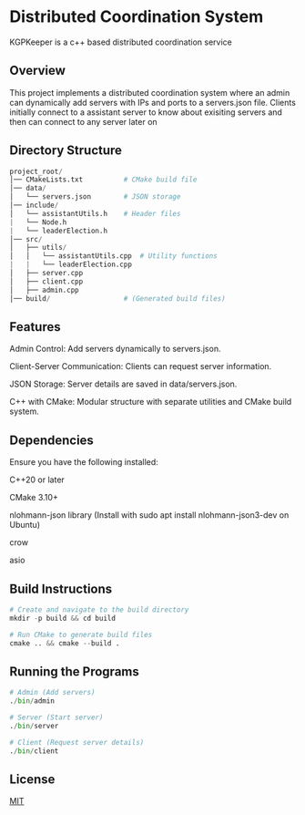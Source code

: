 # Distributed Coordination System

KGPKeeper is a c++ based distributed coordination service

## Overview


This project implements a distributed coordination system where an admin can dynamically add servers with IPs and ports to a servers.json file. Clients initially connect to a assistant server to know about exisiting servers and then can connect to any server later on


## Directory Structure

```python
project_root/
│── CMakeLists.txt          # CMake build file
│── data/
│   └── servers.json        # JSON storage
│── include/
│   └── assistantUtils.h    # Header files
|   └── Node.h
|   └── leaderElection.h
│── src/
│   ├── utils/
│   │   └── assistantUtils.cpp  # Utility functions
|   |   └── leaderElection.cpp
│   ├── server.cpp
│   ├── client.cpp
│   ├── admin.cpp
│── build/                  # (Generated build files)
```

## Features

Admin Control: Add servers dynamically to servers.json.

Client-Server Communication: Clients can request server information.

JSON Storage: Server details are saved in data/servers.json.

C++ with CMake: Modular structure with separate utilities and CMake build system.


## Dependencies
Ensure you have the following installed:

C++20 or later

CMake 3.10+

nlohmann-json library (Install with sudo apt install nlohmann-json3-dev on Ubuntu)

crow

asio

## Build Instructions

```python
# Create and navigate to the build directory
mkdir -p build && cd build

# Run CMake to generate build files
cmake .. && cmake --build .
```

## Running the Programs

```python
# Admin (Add servers)
./bin/admin

# Server (Start server)
./bin/server

# Client (Request server details)
./bin/client
```


## License

[MIT](https://choosealicense.com/licenses/mit/)
